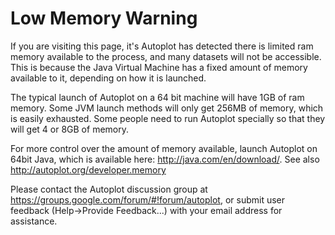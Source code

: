 # Low Memory Warning

If you are visiting this page, it's Autoplot has detected there is
limited ram memory available to the process, and many datasets will not
be accessible. This is because the Java Virtual Machine has a fixed
amount of memory available to it, depending on how it is launched.

The typical launch of Autoplot on a 64 bit machine will have 1GB of ram
memory. Some JVM launch methods will only get 256MB of memory, which is
easily exhausted. Some people need to run Autoplot specially so that
they will get 4 or 8GB of memory.

For more control over the amount of memory available, launch Autoplot on
64bit Java, which is available here: <http://java.com/en/download/>. See
also <http://autoplot.org/developer.memory>

Please contact the Autoplot discussion group at
<https://groups.google.com/forum/#!forum/autoplot>, or submit user
feedback (Help-\>Provide Feedback...) with your email address for
assistance.
